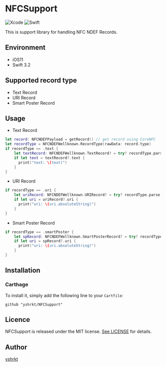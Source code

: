 # NFCSupport
![Xcode](https://img.shields.io/badge/Xcode-9.0-brightgreen.svg)
![Swift](https://img.shields.io/badge/Swift-3.2-brightgreen.svg)

This is support library for handling NFC NDEF Records.

## Environment

* iOS11
* Swift 3.2

## Supported record type

* Text Record
* URI Record
* Smart Poster Record

## Usage

* Text Record
```swift
let record: NFCNDEFPayload = getRecord() // get record using CoreNFC
let recordType = NFCNDEFWellknown.RecordType(rawData: record.type)
if recordType == .text {
    let textRecord: NFCNDEFWellknown.TextRecord? = try? recordType.parse(with: record.payload)
    if let text = textRecord?.text {
      print("text: \(text)")
    }
}
```
* URI Record
```swift
if recordType == .uri {
    let uriRecord: NFCNDEFWellknown.URIRecord? = try? recordType.parse(with: record.payload)
    if let uri = uriRecord?.uri {
      print("uri: \(uri.absoluteString)")
    }
}
```

* Smart Poster Record
```swift
if recordType == .smartPoster {
    let spRecord: NFCNDEFWellknown.SmartPosterRecord? = try? recordType.parse(with: record.payload)
    if let uri = spRecord?.uri {
      print("uri: \(uri.absoluteString)")
    }
}
```



## Installation

### Carthage

To install it, simply add the following line to your `Cartfile`:

```
github "yshrkt/NFCSupport"
```

## Licence

NFCSupport is released under the MIT license. [See LICENSE](https://github.com/yshrkt/NFCSupport/blob/master/LICENSE) for details.

## Author

[yshrkt](https://github.com/yshrkt)
